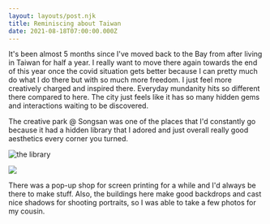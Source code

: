```yaml
---
layout: layouts/post.njk
title: Reminiscing about Taiwan
date: 2021-08-18T07:00:00.000Z
---
```

It's been almost 5 months since I've moved back to the Bay from after living in Taiwan for half a year. I really want to move there again towards the end of this year once the covid situation gets better because I can pretty much do what I do there but with so much more freedom. I just feel more creatively charged and inspired there. Everyday mundanity hits so different there compared to here. The city just feels like it has so many hidden gems and interactions waiting to be discovered. 

The creative park @ Songsan was one of the places that I'd constantly go because it had a hidden library that I adored and just overall really good aesthetics every corner you turned.

![](/images/uploads/d169ed3a-df9c-4202-b0e0-abeaa3cbf59a.jpg "the library ")

![](/images/uploads/8cc3db6e-448d-4cf4-a628-8de9538bd1c0.jpg)

 There was a pop-up shop for screen printing for a while and I'd always be there to make stuff. Also, the buildings here make good backdrops and cast nice shadows for shooting portraits, so I was able to take a few photos for my cousin.